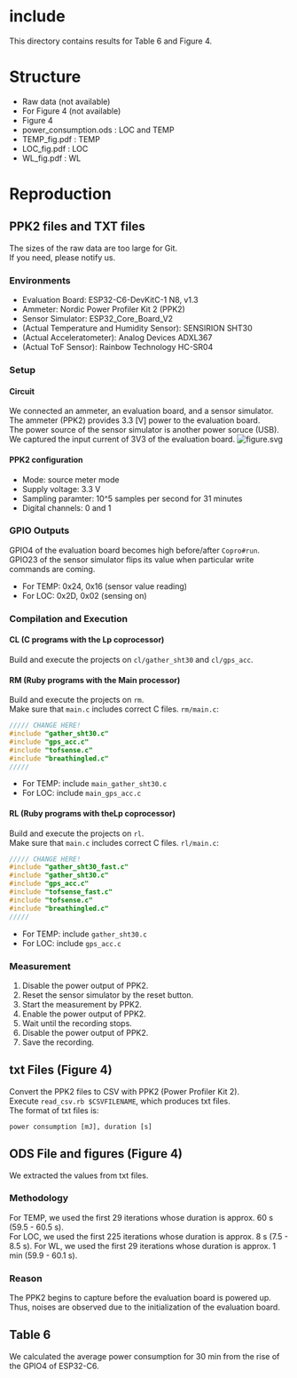 # include
This directory contains results for Table 6 and Figure 4.

# Structure
* Raw data (not available)
* For Figure 4 (not available)
* Figure 4
 * power_consumption.ods : LOC and TEMP
 * TEMP_fig.pdf : TEMP
 * LOC_fig.pdf : LOC
 * WL_fig.pdf : WL

# Reproduction
## PPK2 files and TXT files
The sizes of the raw data are too large for Git.  
If you need, please notify us.  

### Environments
 - Evaluation Board: ESP32-C6-DevKitC-1 N8, v1.3
 - Ammeter: Nordic Power Profiler Kit 2 (PPK2)
 - Sensor Simulator: ESP32_Core_Board_V2
 - (Actual Temperature and Humidity Sensor): SENSIRION SHT30
 - (Actual Acceleratometer): Analog Devices ADXL367
 - (Actual ToF Sensor): Rainbow Technology HC-SR04
 
### Setup
#### Circuit
We connected an ammeter, an evaluation board, and a sensor simulator.  
The ammeter (PPK2) provides 3.3 [V] power to the evaluation board.  
The power source of the sensor simulator is another power soruce (USB).  
We captured the input current of 3V3 of the evaluation board.
![figure.svg](figure.svg)

#### PPK2 configuration
 - Mode: source meter mode
 - Supply voltage: 3.3 V
 - Sampling paramter: 10^5 samples per second for 31 minutes
 - Digital channels: 0 and 1

### GPIO Outputs
GPIO4 of the evaluation board becomes high before/after `Copro#run`.
GPIO23 of the sensor simulator flips its value when particular write commands are coming.
 * For TEMP: 0x24, 0x16 (sensor value reading)
 * For LOC: 0x2D, 0x02 (sensing on)

### Compilation and Execution
#### CL (C programs with the Lp coprocessor)
Build and execute the projects on `cl/gather_sht30` and `cl/gps_acc`.

#### RM (Ruby programs with the Main processor)
Build and execute the projects on `rm`.  
Make sure that `main.c` includes correct C files.
`rm/main.c`:  
```c
///// CHANGE HERE!
#include "gather_sht30.c"
#include "gps_acc.c"
#include "tofsense.c"
#include "breathingled.c"
/////
```

 * For TEMP: include `main_gather_sht30.c`
 * For LOC: include `main_gps_acc.c`

#### RL (Ruby programs with theLp coprocessor)
Build and execute the projects on `rl`.  
Make sure that `main.c` includes correct C files.
`rl/main.c`:  
```c
///// CHANGE HERE!
#include "gather_sht30_fast.c"
#include "gather_sht30.c"
#include "gps_acc.c"
#include "tofsense_fast.c"
#include "tofsense.c"
#include "breathingled.c"
/////
```

 * For TEMP: include `gather_sht30.c`
 * For LOC: include `gps_acc.c`

### Measurement
1. Disable the power output of PPK2.
2. Reset the sensor simulator by the reset button.
3. Start the measurement by PPK2.
4. Enable the power output of PPK2.
5. Wait until the recording stops.
6. Disable the power output of PPK2.
7. Save the recording.
 
## txt Files (Figure 4)
Convert the PPK2 files to CSV with PPK2 (Power Profiler Kit 2).  
Execute `read_csv.rb $CSVFILENAME`, which produces txt files.  
The format of txt files is:  
```
power consumption [mJ], duration [s]
```

## ODS File and figures (Figure 4)
We extracted the values from txt files.

### Methodology
For TEMP, we used the first 29 iterations whose duration is approx. 60 s (59.5 - 60.5 s).  
For LOC, we used the first 225 iterations whose duration is approx. 8 s (7.5 - 8.5 s).
For WL, we used the first 29 iterations whose duration is approx. 1 min (59.9 - 60.1 s).  

### Reason
The PPK2 begins to capture before the evaluation board is powered up.
Thus, noises are observed due to the initialization of the evaluation board.


## Table 6
We calculated the average power consumption for 30 min from the rise of the GPIO4 of ESP32-C6.
